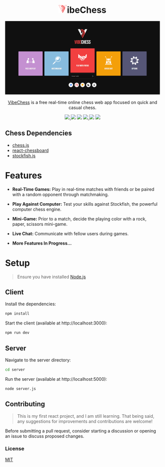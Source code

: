 # <h1 align="center"><img src="assets/alt.png" width="27"/>ibeChess</h1>

<p align="center">
  <img alt="VibeChess Banner" src="assets/demo.png">
</p>

<p align="center">
  <a href="https://github.com/nathanielseth/VibeChess" target="_blank">VibeChess</a> is a free real-time online chess web app focused on quick and casual chess.
</p>

  <p align="center">
    <a href=""><img src="https://img.shields.io/badge/React-20232A?style=for-the-badge&logo=react&logoColor=61DAFB">
    </a>
    </a>
    <a href=""><img src="https://img.shields.io/badge/Vite-646cff?style=for-the-badge&logo=vite&logoColor=61DAFB"
    ></a>
    <a href=""><img src="https://img.shields.io/badge/Node.js-43853D?style=for-the-badge&logo=node.js&logoColor=white"
    ></a>
    <a href=""><img src="https://img.shields.io/badge/Socket.io-black?style=for-the-badge&logo=socket.io&badgeColor=010101">
    <a href=""><img src="https://img.shields.io/badge/Material--UI-0081CB?style=for-the-badge&logo=material-ui&logoColor=white"></a>
    <a href=""><img src="https://img.shields.io/badge/Express.js-404D59?style=for-the-badge"
    ></a>
</p>

## Chess Dependencies

-   [chess.js](https://github.com/jhlywa/chess.js)
-   [react-chessboard](https://github.com/Clariity/react-chessboard)
-   [stockfish.js](https://github.com/nmrugg/stockfish.js)

# Features

-   **Real-Time Games:** Play in real-time matches with friends or be paired with a random opponent through matchmaking.

-   **Play Against Computer:** Test your skills against Stockfish, the powerful computer chess engine.

-   **Mini-Game:** Prior to a match, decide the playing color with a rock, paper, scissors mini-game.

-   **Live Chat:** Communicate with fellow users during games.

-   **More Features In Progress...**

# Setup

> Ensure you have installed [Node.js](https://nodejs.org/)

## Client

Install the dependencies:

```bash
npm install
```

Start the client (available at http://localhost:3000):

```bash
npm run dev
```

## Server

Navigate to the server directory:

```bash
cd server
```

Run the server (available at http://localhost:5000):

```bash
node server.js
```

## Contributing

> This is my first react project, and I am still learning. That being said, any suggestions for improvements and contributions are welcome!

Before submitting a pull request, consider starting a discussion or opening an issue to discuss proposed changes.

### License

[MIT](./LICENSE)
